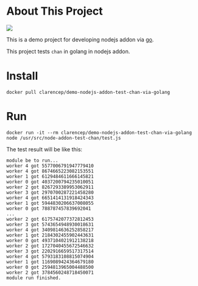 # About This Project

[![](https://travis-ci.org/clarencep/demo-nodejs-addon-test-chan-via-golang.svg?branch=master)](https://travis-ci.org/clarencep/demo-nodejs-addon-test-chan-via-golang)

This is a demo project for developing nodejs addon via [go](http://golang.org).

This project tests `chan` in golang in nodejs addon.

# Install

```
docker pull clarencep/demo-nodejs-addon-test-chan-via-golang
```

# Run

```
docker run -it --rm clarencep/demo-nodejs-addon-test-chan-via-golang node /usr/src/node-addon-test-chan/test.js
```

The test result will be like this:

```text
module be to run...
worker 4 got 5577006791947779410
worker 4 got 8674665223082153551
worker 1 got 6129484611666145821
worker 0 got 4037200794235010051
worker 2 got 8267293389953062911
worker 3 got 2970700287221458280
worker 4 got 6651414131918424343
worker 1 got 5944830206637008055
worker 0 got 788787457839692041
...
worker 2 got 6175742077372812453
worker 3 got 5743654948930018631
worker 4 got 3409814636252858217
worker 1 got 2184302455902443631
worker 0 got 4937104021912138218
worker 2 got 1727040455672546632
worker 3 got 2202916659517317514
worker 4 got 5793183108815074904
worker 1 got 1169089424364679180
worker 0 got 2594813965004488500
worker 2 got 3784560248718450071
module run finished.
```
